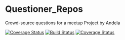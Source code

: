 # Questioner_Repos
Crowd-source questions for a meetup
Project by Andela

[![Coverage Status](https://coveralls.io/repos/github/ViaChristopheH/Questioner_Repos/badge.svg?branch=develop)](https://coveralls.io/github/ViaChristopheH/Questioner_Repos?branch=develop)
[![Build Status](https://travis-ci.org/ViaChristopheH/Questioner_Repos.svg?branch=develop)](https://travis-ci.org/ViaChristopheH/Questioner_Repos)
[![Coverage Status](https://coveralls.io/repos/github/ViaChristopheH/Questioner_Repos/badge.svg?branch=ft-%23163382953-TravisCoveralls)](https://coveralls.io/github/ViaChristopheH/Questioner_Repos?branch=ft-%23163382953-TravisCoveralls)
